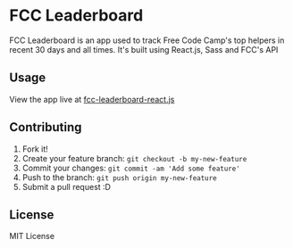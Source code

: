 # FCC Leaderboard

FCC Leaderboard is an app used to track Free Code Camp's top helpers in recent 30 days and all times. It's built using React.js, Sass and FCC's API

## Usage

View the app live at [fcc-leaderboard-react.js](https://billdevcode.github.io/projects/react-leaderboard/index.html)

## Contributing

1. Fork it!
2. Create your feature branch: `git checkout -b my-new-feature`
3. Commit your changes: `git commit -am 'Add some feature'`
4. Push to the branch: `git push origin my-new-feature`
5. Submit a pull request :D

## License

MIT License
